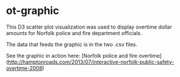 ot-graphic
==========

This D3 scatter plot visualization was used to display overtime dollar amounts for Norfolk police and fire department officials. 

The data that feeds the graphic is in the two .csv files. 

See the graphic in action here: [Norfolk police and fire overtime] (http://hamptonroads.com/2013/07/interactive-norfolk-public-safety-overtime-2008) 



